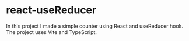 # react-useReducer

In this project I made a simple counter using React and useReducer hook. The project uses Vite and TypeScript.